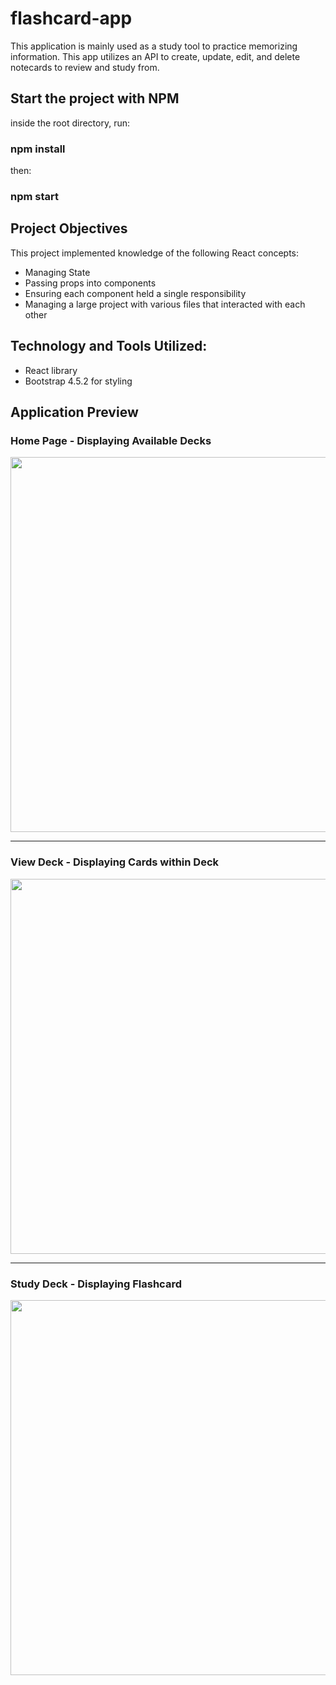 # flashcard-app

This application is mainly used as a study tool to practice memorizing information. This app utilizes an API to create, update, edit, and delete notecards to review and study from. 

## Start the project with NPM

inside the root directory, run:

### npm install

then: 

### npm start

## Project Objectives

This project implemented knowledge of the following React concepts:

<ul>
  <li>Managing State</li>
  <li>Passing props into components</li>
  <li>Ensuring each component held a single responsibility</li>
  <li>Managing a large project with various files that interacted with each other</li>
</ul>

## Technology and Tools Utilized:

<ul>
  <li>React library</li>
  <li>Bootstrap 4.5.2 for styling</li>
</ul>

## Application Preview

### Home Page - Displaying Available Decks
<img src="https://user-images.githubusercontent.com/84400955/148110321-793c1f0b-20c8-4f53-9c98-8dae68a43f6c.png" width="600">

___

### View Deck - Displaying Cards within Deck
<img src="https://user-images.githubusercontent.com/84400955/148110315-119e55bf-10f9-4069-8585-9e1045ce6cd5.png" width="600">

___

### Study Deck - Displaying Flashcard
<img src="https://user-images.githubusercontent.com/84400955/148110299-e36d0210-faa9-4cd1-82e7-43276ee295b6.png" width="600">



